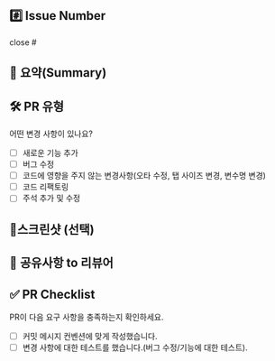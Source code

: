 ## #️⃣ Issue Number

close # 

## 📝 요약(Summary)

<!--- 변경 사항 및 관련 이슈에 대해 간단하게 작성해주세요. 어떻게보다 무엇을 왜 수정했는지 설명해주세요. -->

## 🛠️ PR 유형

어떤 변경 사항이 있나요?

- [ ] 새로운 기능 추가
- [ ] 버그 수정
- [ ] 코드에 영향을 주지 않는 변경사항(오타 수정, 탭 사이즈 변경, 변수명 변경)
- [ ] 코드 리팩토링
- [ ] 주석 추가 및 수정

## 📸스크린샷 (선택)

## 💬 공유사항 to 리뷰어

<!--- 리뷰어가 중점적으로 봐줬으면 좋겠는 부분이 있으면 적어주세요. -->
<!--- 논의해야할 부분이 있다면 적어주세요.-->
<!--- ex) 메서드 XXX의 이름을 더 잘 짓고 싶은데 혹시 좋은 명칭이 있을까요? -->

## ✅ PR Checklist

PR이 다음 요구 사항을 충족하는지 확인하세요.

- [ ] 커밋 메시지 컨벤션에 맞게 작성했습니다.
- [ ] 변경 사항에 대한 테스트를 했습니다.(버그 수정/기능에 대한 테스트).
